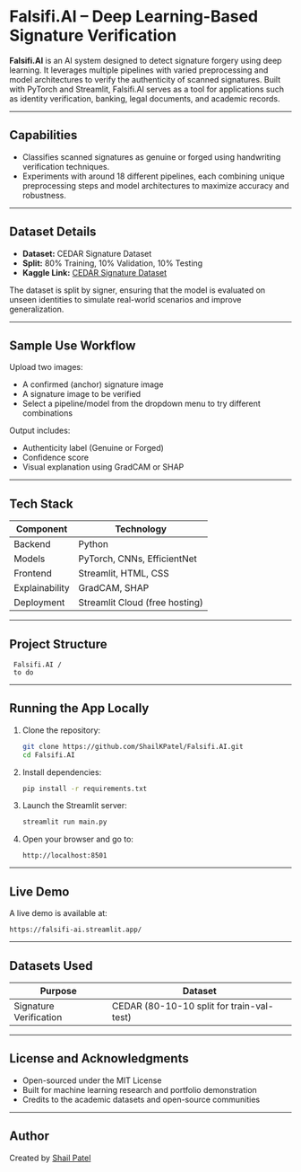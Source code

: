 #  Falsifi.AI  – Deep Learning-Based Signature Verification

**Falsifi.AI** is an AI system designed to detect signature forgery using deep learning. It leverages multiple pipelines with varied preprocessing and model architectures to verify the authenticity of scanned signatures. Built with PyTorch and Streamlit, Falsifi.AI serves as a tool for applications such as identity verification, banking, legal documents, and academic records.

---

## Capabilities

- Classifies scanned signatures as genuine or forged using handwriting verification techniques.
- Experiments with around 18 different pipelines, each combining unique preprocessing steps and model architectures to maximize accuracy and robustness.

---

## Dataset Details

- **Dataset:** CEDAR Signature Dataset
- **Split:** 80% Training, 10% Validation, 10% Testing
- **Kaggle Link:** [CEDAR Signature Dataset](https://www.kaggle.com/datasets/shreelakshmigp/cedardataset)

The dataset is split by signer, ensuring that the model is evaluated on unseen identities to simulate real-world scenarios and improve generalization.

---

## Sample Use Workflow

Upload two images:
- A confirmed (anchor) signature image
- A signature image to be verified
- Select a pipeline/model from the dropdown menu to try different combinations

Output includes:
- Authenticity label (Genuine or Forged)
- Confidence score
- Visual explanation using GradCAM or SHAP

---

## Tech Stack

| Component        | Technology                  |
|------------------|-----------------------------|
| Backend          | Python                      |
| Models           | PyTorch, CNNs, EfficientNet |
| Frontend         | Streamlit, HTML, CSS        |
| Explainability   | GradCAM, SHAP               |
| Deployment       | Streamlit Cloud (free hosting) |

---

## Project Structure

```
 Falsifi.AI /
 to do
```

---

## Running the App Locally

1. Clone the repository:
   ```bash
   git clone https://github.com/ShailKPatel/Falsifi.AI.git
   cd Falsifi.AI
   ```

2. Install dependencies:
   ```bash
   pip install -r requirements.txt
   ```

3. Launch the Streamlit server:
   ```bash
   streamlit run main.py
   ```

4. Open your browser and go to:
   ```
   http://localhost:8501
   ```

---

## Live Demo

A live demo is available at:
```
https://falsifi-ai.streamlit.app/
```

---

## Datasets Used

| Purpose                | Dataset                                     |
|------------------------|---------------------------------------------|
| Signature Verification | CEDAR (80-10-10 split for train-val-test)   |

---

## License and Acknowledgments

- Open-sourced under the MIT License
- Built for machine learning research and portfolio demonstration
- Credits to the academic datasets and open-source communities

---

## Author

Created by [Shail Patel](https://www.linkedin.com/in/shailkpatel/)